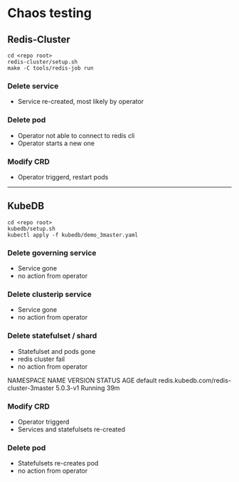 # Chaos testing

## Redis-Cluster
```
cd <repo root>
redis-cluster/setup.sh
make -C tools/redis-job run
```

### Delete service
- Service re-created, most likely by operator

### Delete pod
- Operator not able to connect to redis cli
- Operator starts a new one

### Modify CRD
- Operator triggerd, restart pods



--------------------------------------------------------------------------------

## KubeDB

```
cd <repo root>
kubedb/setup.sh
kubectl apply -f kubedb/demo_3master.yaml
```

### Delete governing service
- Service gone
- no action from operator

### Delete clusterip service
- Service gone
- no action from operator

### Delete statefulset / shard
- Statefulset and pods gone
- redis cluster fail
- no action from operator

NAMESPACE   NAME                                     VERSION    STATUS    AGE
default     redis.kubedb.com/redis-cluster-3master   5.0.3-v1   Running   39m

### Modify CRD
- Operator triggerd
- Services and statefulsets re-created

### Delete pod
- Statefulsets re-creates pod
- no action from operator
